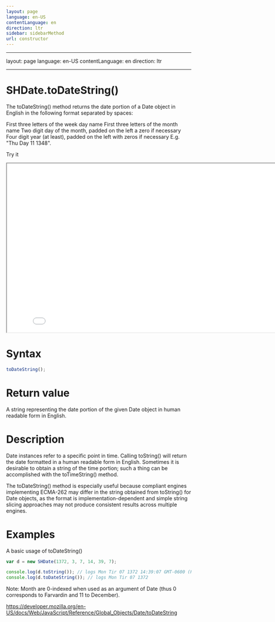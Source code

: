 ```yaml
---
layout: page
language: en-US
contentLanguage: en
direction: ltr
sidebar: sidebarMethod
url: constructor
---
```


---

layout: page
language: en-US
contentLanguage: en
direction: ltr

---

# SHDate.toDateString()

The toDateString() method returns the date portion of a Date object in English in the following format separated by spaces:

First three letters of the week day name
First three letters of the month name
Two digit day of the month, padded on the left a zero if necessary
Four digit year (at least), padded on the left with zeros if necessary
E.g. "Thu Day 11 1348".

Try it

<iframe style="width: 830px; height: 460px;" src="/SHDateTime-js/examples/live.html?function=toDateString" title="MDN Web Docs Interactive Example" loading="lazy"></iframe>
<br/>

# Syntax

```js
toDateString();
```

# Return value

A string representing the date portion of the given Date object in human readable form in English.

# Description

Date instances refer to a specific point in time. Calling toString() will return the date formatted in a human readable form in English. Sometimes it is desirable to obtain a string of the time portion; such a thing can be accomplished with the toTimeString() method.

The toDateString() method is especially useful because compliant engines implementing ECMA-262 may differ in the string obtained from toString() for Date objects, as the format is implementation-dependent and simple string slicing approaches may not produce consistent results across multiple engines.

# Examples

A basic usage of toDateString()

```js
var d = new SHDate(1372, 3, 7, 14, 39, 7);

console.log(d.toString()); // logs Mon Tir 07 1372 14:39:07 GMT-0600 (PDT)
console.log(d.toDateString()); // logs Mon Tir 07 1372
```

Note: Month are 0-indexed when used as an argument of Date (thus 0 corresponds to Farvardin and 11 to December).

https://developer.mozilla.org/en-US/docs/Web/JavaScript/Reference/Global_Objects/Date/toDateString
